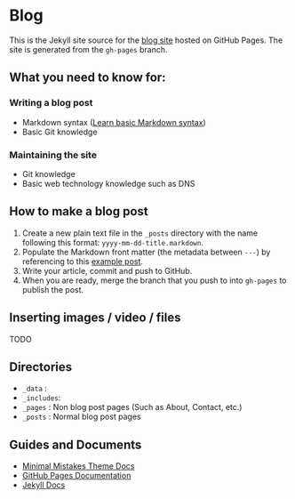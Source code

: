 # Blog

This is the Jekyll site source for the [blog site](https://blog.usydastro.org.au) hosted on GitHub Pages. The site is generated from the `gh-pages` branch.

## What you need to know for:

### Writing a blog post

- Markdown syntax ([Learn basic Markdown syntax](https://docs.github.com/en/github/writing-on-github/getting-started-with-writing-and-formatting-on-github/basic-writing-and-formatting-syntax))
- Basic Git knowledge

### Maintaining the site

- Git knowledge
- Basic web technology knowledge such as DNS

## How to make a blog post

1. Create a new plain text file in the `_posts` directory with the name following this format: `yyyy-mm-dd-title.markdown`.
2. Populate the Markdown front matter (the metadata between `---`) by referencing to this [example post](https://raw.githubusercontent.com/usydastronomy/blog/873e6557d58526af5e76e0b3d52c5fc33f17d292/_posts/2021-12-15-welcome-to-jekyll.markdown).
3. Write your article, commit and push to GitHub.
4. When you are ready, merge the branch that you push to into `gh-pages` to publish the post.

## Inserting images / video / files

TODO

## Directories
- `_data`    : 
- `_includes`: 
- `_pages`   : Non blog post pages (Such as About, Contact, etc.)
- `_posts`   : Normal blog post pages

## Guides and Documents

- [Minimal Mistakes Theme Docs](https://mmistakes.github.io/minimal-mistakes/docs/quick-start-guide/)
- [GitHub Pages Documentation](https://docs.github.com/en/pages)
- [Jekyll Docs](https://jekyllrb.com/docs/home)
